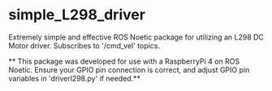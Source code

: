 # simple_L298_driver
Extremely simple and effective ROS Noetic package for utilizing an L298 DC Motor driver. Subscribes to '/cmd_vel' topics.

** This package was developed for use with a RaspberryPi 4 on ROS Noetic. Ensure your GPIO pin connection is correct, and adjust GPIO pin variables in 'driverl298.py' if needed.**
